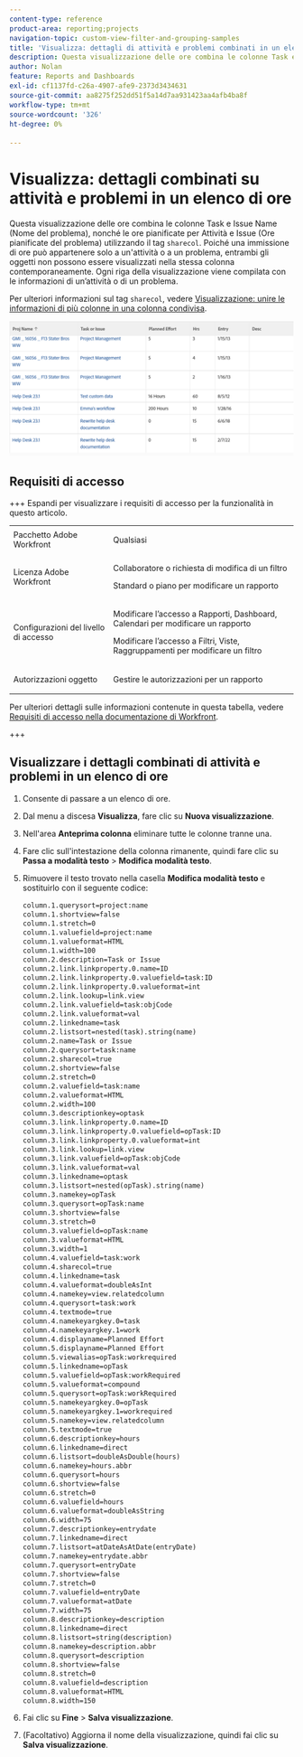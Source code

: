 ```yaml
---
content-type: reference
product-area: reporting;projects
navigation-topic: custom-view-filter-and-grouping-samples
title: 'Visualizza: dettagli di attività e problemi combinati in un elenco di ore'
description: Questa visualizzazione delle ore combina le colonne Task e Issue Name (Nome del problema), nonché le ore pianificate per Attività e Issue (Ore pianificate del problema) utilizzando il tag sharecol. Poiché una immissione di ore può appartenere solo a un'attività o a un problema, entrambi gli oggetti non possono essere visualizzati nella stessa colonna contemporaneamente. Ogni riga della visualizzazione viene compilata con le informazioni di un’attività o di un problema.
author: Nolan
feature: Reports and Dashboards
exl-id: cf1137fd-c26a-4907-afe9-2373d3434631
source-git-commit: aa8275f252dd51f5a14d7aa931423aa4afb4ba8f
workflow-type: tm+mt
source-wordcount: '326'
ht-degree: 0%

---
```


# Visualizza: dettagli combinati su attività e problemi in un elenco di ore

<!--Audited:11/2024-->

Questa visualizzazione delle ore combina le colonne Task e Issue Name (Nome del problema), nonché le ore pianificate per Attività e Issue (Ore pianificate del problema) utilizzando il tag `sharecol`. Poiché una immissione di ore può appartenere solo a un&#39;attività o a un problema, entrambi gli oggetti non possono essere visualizzati nella stessa colonna contemporaneamente. Ogni riga della visualizzazione viene compilata con le informazioni di un’attività o di un problema.

Per ulteriori informazioni sul tag `sharecol`, vedere [Visualizzazione: unire le informazioni di più colonne in una colonna condivisa](../../../reports-and-dashboards/reports/custom-view-filter-grouping-samples/view-merge-columns.md).

![custom_view_hours_with_task_and_issue_information.png](assets/custom-view-hours-with-350x48.png)

## Requisiti di accesso

+++ Espandi per visualizzare i requisiti di accesso per la funzionalità in questo articolo. 

<table style="table-layout:auto"> 
 <col> 
 <col> 
 <tbody> 
  <tr> 
   <td role="rowheader">Pacchetto Adobe Workfront</td> 
   <td> <p>Qualsiasi</p> </td> 
  </tr> 
  <tr> 
   <td role="rowheader">Licenza Adobe Workfront</td> 
   <td> 
   <p>Collaboratore o richiesta di modifica di un filtro </p>
   <p>Standard o piano per modificare un rapporto</p>
  </tr> 
  <tr> 
   <td role="rowheader">Configurazioni del livello di accesso</td> 
   <td> <p>Modificare l’accesso a Rapporti, Dashboard, Calendari per modificare un rapporto</p> <p>Modificare l’accesso a Filtri, Viste, Raggruppamenti per modificare un filtro</p> </td> 
  </tr> 
  <tr> 
   <td role="rowheader">Autorizzazioni oggetto</td> 
   <td> <p>Gestire le autorizzazioni per un rapporto</p>  </td> 
  </tr> 
 </tbody> 
</table>

Per ulteriori dettagli sulle informazioni contenute in questa tabella, vedere [Requisiti di accesso nella documentazione di Workfront](/help/quicksilver/administration-and-setup/add-users/access-levels-and-object-permissions/access-level-requirements-in-documentation.md).

+++

## Visualizzare i dettagli combinati di attività e problemi in un elenco di ore

1. Consente di passare a un elenco di ore.
1. Dal menu a discesa **Visualizza**, fare clic su **Nuova visualizzazione**.
1. Nell&#39;area **Anteprima colonna** eliminare tutte le colonne tranne una.
1. Fare clic sull&#39;intestazione della colonna rimanente, quindi fare clic su **Passa a modalità testo** > **Modifica modalità testo**.
1. Rimuovere il testo trovato nella casella **Modifica modalità testo** e sostituirlo con il seguente codice:

   ```
   column.1.querysort=project:name
   column.1.shortview=false
   column.1.stretch=0
   column.1.valuefield=project:name
   column.1.valueformat=HTML
   column.1.width=100
   column.2.description=Task or Issue
   column.2.link.linkproperty.0.name=ID
   column.2.link.linkproperty.0.valuefield=task:ID
   column.2.link.linkproperty.0.valueformat=int
   column.2.link.lookup=link.view
   column.2.link.valuefield=task:objCode
   column.2.link.valueformat=val
   column.2.linkedname=task
   column.2.listsort=nested(task).string(name)
   column.2.name=Task or Issue
   column.2.querysort=task:name
   column.2.sharecol=true
   column.2.shortview=false
   column.2.stretch=0
   column.2.valuefield=task:name
   column.2.valueformat=HTML
   column.2.width=100
   column.3.descriptionkey=optask
   column.3.link.linkproperty.0.name=ID
   column.3.link.linkproperty.0.valuefield=opTask:ID
   column.3.link.linkproperty.0.valueformat=int
   column.3.link.lookup=link.view
   column.3.link.valuefield=opTask:objCode
   column.3.link.valueformat=val
   column.3.linkedname=optask
   column.3.listsort=nested(opTask).string(name)
   column.3.namekey=opTask
   column.3.querysort=opTask:name
   column.3.shortview=false
   column.3.stretch=0
   column.3.valuefield=opTask:name
   column.3.valueformat=HTML
   column.3.width=1
   column.4.valuefield=task:work
   column.4.sharecol=true
   column.4.linkedname=task
   column.4.valueformat=doubleAsInt
   column.4.namekey=view.relatedcolumn
   column.4.querysort=task:work
   column.4.textmode=true
   column.4.namekeyargkey.0=task
   column.4.namekeyargkey.1=work
   column.4.displayname=Planned Effort
   column.5.displayname=Planned Effort
   column.5.viewalias=opTask:workrequired
   column.5.linkedname=opTask
   column.5.valuefield=opTask:workRequired
   column.5.valueformat=compound
   column.5.querysort=opTask:workRequired
   column.5.namekeyargkey.0=opTask
   column.5.namekeyargkey.1=workrequired
   column.5.namekey=view.relatedcolumn
   column.5.textmode=true
   column.6.descriptionkey=hours
   column.6.linkedname=direct
   column.6.listsort=doubleAsDouble(hours)
   column.6.namekey=hours.abbr
   column.6.querysort=hours
   column.6.shortview=false
   column.6.stretch=0
   column.6.valuefield=hours
   column.6.valueformat=doubleAsString
   column.6.width=75
   column.7.descriptionkey=entrydate
   column.7.linkedname=direct
   column.7.listsort=atDateAsAtDate(entryDate)
   column.7.namekey=entrydate.abbr
   column.7.querysort=entryDate
   column.7.shortview=false
   column.7.stretch=0
   column.7.valuefield=entryDate
   column.7.valueformat=atDate
   column.7.width=75
   column.8.descriptionkey=description
   column.8.linkedname=direct
   column.8.listsort=string(description)
   column.8.namekey=description.abbr
   column.8.querysort=description
   column.8.shortview=false
   column.8.stretch=0
   column.8.valuefield=description
   column.8.valueformat=HTML
   column.8.width=150
   ```

1. Fai clic su **Fine** > **Salva visualizzazione**.
1. (Facoltativo) Aggiorna il nome della visualizzazione, quindi fai clic su **Salva visualizzazione**.

